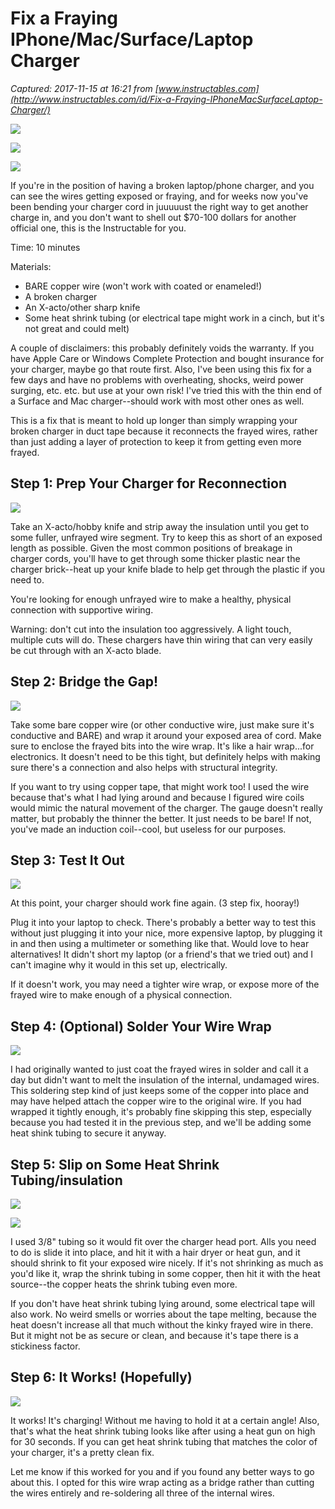 # Fix a Fraying IPhone/Mac/Surface/Laptop Charger

_Captured: 2017-11-15 at 16:21 from [www.instructables.com](http://www.instructables.com/id/Fix-a-Fraying-IPhoneMacSurfaceLaptop-Charger/)_

![](https://cdn.instructables.com/FJH/W8JY/J9YJF200/FJHW8JYJ9YJF200.MEDIUM.jpg)

![](https://cdn.instructables.com/FJ2/U8DR/J9YJELFV/FJ2U8DRJ9YJELFV.SMALL.jpg)

![](https://cdn.instructables.com/FFX/Y914/J9YJEP3L/FFXY914J9YJEP3L.SMALL.jpg)

If you're in the position of having a broken laptop/phone charger, and you can see the wires getting exposed or fraying, and for weeks now you've been bending your charger cord in juuuuust the right way to get another charge in, and you don't want to shell out $70-100 dollars for another official one, this is the Instructable for you.

Time: 10 minutes

Materials:

  * BARE copper wire (won't work with coated or enameled!)
  * A broken charger
  * An X-acto/other sharp knife
  * Some heat shrink tubing (or electrical tape might work in a cinch, but it's not great and could melt)

A couple of disclaimers: this probably definitely voids the warranty. If you have Apple Care or Windows Complete Protection and bought insurance for your charger, maybe go that route first. Also, I've been using this fix for a few days and have no problems with overheating, shocks, weird power surging, etc. etc. but use at your own risk! I've tried this with the thin end of a Surface and Mac charger--should work with most other ones as well.

This is a fix that is meant to hold up longer than simply wrapping your broken charger in duct tape because it reconnects the frayed wires, rather than just adding a layer of protection to keep it from getting even more frayed.

## Step 1: Prep Your Charger for Reconnection

![](https://cdn.instructables.com/FH7/JH98/J9YJEPOB/FH7JH98J9YJEPOB.MEDIUM.jpg)

Take an X-acto/hobby knife and strip away the insulation until you get to some fuller, unfrayed wire segment. Try to keep this as short of an exposed length as possible. Given the most common positions of breakage in charger cords, you'll have to get through some thicker plastic near the charger brick--heat up your knife blade to help get through the plastic if you need to.

You're looking for enough unfrayed wire to make a healthy, physical connection with supportive wiring.

Warning: don't cut into the insulation too aggressively. A light touch, multiple cuts will do. These chargers have thin wiring that can very easily be cut through with an X-acto blade.

## Step 2: Bridge the Gap!

![](https://cdn.instructables.com/FFA/RVWL/J9YJELFO/FFARVWLJ9YJELFO.MEDIUM.jpg)

Take some bare copper wire (or other conductive wire, just make sure it's conductive and BARE) and wrap it around your exposed area of cord. Make sure to enclose the frayed bits into the wire wrap. It's like a hair wrap...for electronics. It doesn't need to be this tight, but definitely helps with making sure there's a connection and also helps with structural integrity.

If you want to try using copper tape, that might work too! I used the wire because that's what I had lying around and because I figured wire coils would mimic the natural movement of the charger. The gauge doesn't really matter, but probably the thinner the better. It just needs to be bare! If not, you've made an induction coil--cool, but useless for our purposes.

## Step 3: Test It Out

![](https://cdn.instructables.com/FXO/1Y61/J9YJELFP/FXO1Y61J9YJELFP.MEDIUM.jpg)

At this point, your charger should work fine again. (3 step fix, hooray!)

Plug it into your laptop to check. There's probably a better way to test this without just plugging it into your nice, more expensive laptop, by plugging it in and then using a multimeter or something like that. Would love to hear alternatives! It didn't short my laptop (or a friend's that we tried out) and I can't imagine why it would in this set up, electrically.

If it doesn't work, you may need a tighter wire wrap, or expose more of the frayed wire to make enough of a physical connection.

## Step 4: (Optional) Solder Your Wire Wrap

![](https://cdn.instructables.com/FBA/A50I/J9YJELFT/FBAA50IJ9YJELFT.MEDIUM.jpg)

I had originally wanted to just coat the frayed wires in solder and call it a day but didn't want to melt the insulation of the internal, undamaged wires. This soldering step kind of just keeps some of the copper into place and may have helped attach the copper wire to the original wire. If you had wrapped it tightly enough, it's probably fine skipping this step, especially because you had tested it in the previous step, and we'll be adding some heat shink tubing to secure it anyway.

## Step 5: Slip on Some Heat Shrink Tubing/insulation

![](https://cdn.instructables.com/FL2/2IIU/J9YJELFU/FL22IIUJ9YJELFU.MEDIUM.jpg)

![](https://cdn.instructables.com/FGM/9MTO/J9YJF28C/FGM9MTOJ9YJF28C.MEDIUM.jpg)

I used 3/8" tubing so it would fit over the charger head port. Alls you need to do is slide it into place, and hit it with a hair dryer or heat gun, and it should shrink to fit your exposed wire nicely. If it's not shrinking as much as you'd like it, wrap the shrink tubing in some copper, then hit it with the heat source--the copper heats the shrink tubing even more.

If you don't have heat shrink tubing lying around, some electrical tape will also work. No weird smells or worries about the tape melting, because the heat doesn't increase all that much without the kinky frayed wire in there. But it might not be as secure or clean, and because it's tape there is a stickiness factor.

## Step 6: It Works! (Hopefully)

![](https://cdn.instructables.com/FAC/MUBQ/J9YJELFW/FACMUBQJ9YJELFW.MEDIUM.jpg)

It works! It's charging! Without me having to hold it at a certain angle! Also, that's what the heat shrink tubing looks like after using a heat gun on high for 30 seconds. If you can get heat shrink tubing that matches the color of your charger, it's a pretty clean fix.

Let me know if this worked for you and if you found any better ways to go about this. I opted for this wire wrap acting as a bridge rather than cutting the wires entirely and re-soldering all three of the internal wires.
